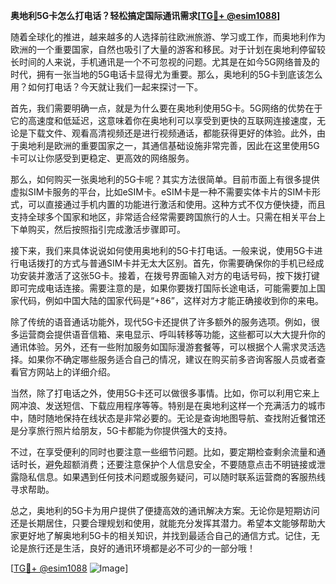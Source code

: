 **奥地利5G卡怎么打电话？轻松搞定国际通讯需求[[TG💪+ @esim1088](https://t.me/s/esim1088)]**

随着全球化的推进，越来越多的人选择前往欧洲旅游、学习或工作，而奥地利作为欧洲的一个重要国家，自然也吸引了大量的游客和移民。对于计划在奥地利停留较长时间的人来说，手机通讯是一个不可忽视的问题。尤其是在如今5G网络普及的时代，拥有一张当地的5G电话卡显得尤为重要。那么，奥地利的5G卡到底该怎么用？如何打电话？今天就让我们一起来探讨一下。

首先，我们需要明确一点，就是为什么要在奥地利使用5G卡。5G网络的优势在于它的高速度和低延迟，这意味着你在奥地利可以享受到更快的互联网连接速度，无论是下载文件、观看高清视频还是进行视频通话，都能获得更好的体验。此外，由于奥地利是欧洲的重要国家之一，其通信基础设施非常完善，因此在这里使用5G卡可以让你感受到更稳定、更高效的网络服务。

那么，如何购买一张奥地利的5G卡呢？其实方法很简单。目前市面上有很多提供虚拟SIM卡服务的平台，比如eSIM卡。eSIM卡是一种不需要实体卡片的SIM卡形式，可以直接通过手机内置的功能进行激活和使用。这种方式不仅方便快捷，而且支持全球多个国家和地区，非常适合经常需要跨国旅行的人士。只需在相关平台上下单购买，然后按照指引完成激活步骤即可。

接下来，我们来具体说说如何使用奥地利的5G卡打电话。一般来说，使用5G卡进行电话拨打的方式与普通SIM卡并无太大区别。首先，你需要确保你的手机已经成功安装并激活了这张5G卡。接着，在拨号界面输入对方的电话号码，按下拨打键即可完成电话连接。需要注意的是，如果你要拨打国际长途电话，可能需要加上国家代码，例如中国大陆的国家代码是“+86”，这样对方才能正确接收到你的来电。

除了传统的语音通话功能外，现代5G卡还提供了许多额外的服务选项。例如，很多运营商会提供语音信箱、来电显示、呼叫转移等功能，这些都可以大大提升你的通讯体验。另外，还有一些附加服务如国际漫游套餐等，可以根据个人需求灵活选择。如果你不确定哪些服务适合自己的情况，建议在购买前多咨询客服人员或者查看官方网站上的详细介绍。

当然，除了打电话之外，使用5G卡还可以做很多事情。比如，你可以利用它来上网冲浪、发送短信、下载应用程序等等。特别是在奥地利这样一个充满活力的城市中，随时随地保持在线状态是非常必要的。无论是查询地图导航、查找附近餐馆还是分享旅行照片给朋友，5G卡都能为你提供强大的支持。

不过，在享受便利的同时也要注意一些细节问题。比如，要定期检查剩余流量和通话时长，避免超额消费；还要注意保护个人信息安全，不要随意点击不明链接或泄露隐私信息。如果遇到任何技术问题或服务疑问，可以随时联系运营商的客服热线寻求帮助。

总之，奥地利的5G卡为用户提供了便捷高效的通讯解决方案。无论你是短期访问还是长期居住，只要合理规划和使用，就能充分发挥其潜力。希望本文能够帮助大家更好地了解奥地利5G卡的相关知识，并找到最适合自己的通信方式。记住，无论是旅行还是生活，良好的通讯环境都是必不可少的一部分哦！

[[TG💪+ @esim1088](https://t.me/s/esim1088) ![Image](https://i.postimg.cc/4NQfJmqS/Snipaste-2025-05-13-00-14-12.png)]